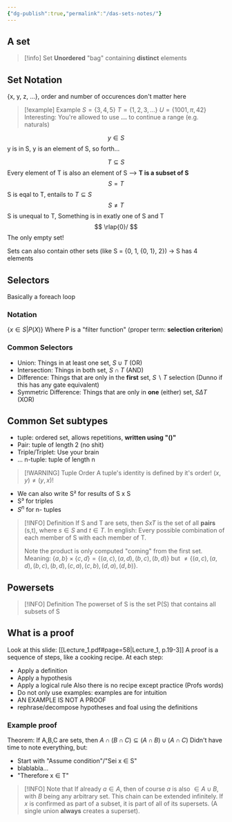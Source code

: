 ```yaml
---
{"dg-publish":true,"permalink":"/das-sets-notes/"}
---
```


## A set
> [!info] Set
> **Unordered** "bag" containing **distinct** elements

## Set Notation
{x, y, z, ...}, order and number of occurences don't matter here

> [!example] Example
> $S = \{3,4,5\}$
> $T = \{1,2,3,...\}$
> $U = \{1001, \pi, 42\}$
Interesting: You're allowed to use **...** to continue a range (e.g. naturals)

$$
y \in S
$$
y is in S, y is an element of S, so forth...

$$
T \subseteq S
$$
Every element of T is also an element of S
--> **T is a subset of S**
$$
S = T
$$
S is eqal to T, entails to $T \subseteq S$
$$
S \neq T
$$
S is unequal to T, Something is in exatly one of S and T
$$
\rlap{0}/
$$
The only empty set!

Sets can also contain other sets (like S = {0, 1, {0, 1}, 2}) -> S has 4 elements
## Selectors

Basically a foreach loop
### Notation
{${x \in S | P(X)}$}
Where P is a "filter function" (proper term: **selection criterion**)
### Common Selectors
- Union: Things in at least one set, $S \cup T$ (OR)
- Intersection: Things in both set, $S\cap T$ (AND)
- Difference: Things that are only in the **first** set, $S\backslash T$ selection (Dunno if this has any gate equivalent)
- Symmetric Difference: Things that are only in **one** (either) set, $S\Delta T$ (XOR)
## Common Set subtypes
- tuple: ordered set, allows repetitions, **written using "()"**
- Pair: tuple of length 2 (no shit)
- Triple/Triplet: Use your brain
- ... n-tuple: tuple of length n


> [!WARNING] Tuple Order
> A tuple's identity is defined by it's order! $(x,y) \neq (y,x)$!


- We can also write S² for results of S x S
- S³ for triples
- $S^n$ for n- tuples

> [!INFO] Definition
> If S and T are sets, then $SxT$ is the set of all **pairs** (s,t), where $s \in S$ and $t \in T$. In english: Every possible combination of each member of S with each member of T. 
> 
> Note the product is only computed "coming" from the first set. Meaning: $\{a,b\} \times \{c,d\} = \{(a,c),(a,d),(b,c),(b,d)\}$ but $\neq \{(a,c),(a,d),(b,c),(b,d), (c,a), (c,b), (d,a), (d,b)\}$.

## Powersets
> [!INFO] Definition
> The powerset of S is the set P(S) that contains all subsets of S

## What is a proof
Look at this slide: [[Lecture_1.pdf#page=58|Lecture_1, p.19-3]]
A proof is a sequence of steps, like a cooking recipe. At each step: 
- Apply a definition
- Apply a hypothesis
- Apply a logical rule
Also there is no recipe except practice (Profs words)
- Do not only use examples: examples are for intuition
- AN EXAMPLE IS NOT A PROOF
- rephrase/decompose hypotheses and foal using the definitions

### Example proof
Theorem: If A,B,C are sets, then $A\cap\left(B\cap C\right)\subseteq\left(A\cap B\right)\cup\left(A\cap C\right)$
Didn't have time to note everything, but:
- Start with "Assume condition"/"Sei x $\in$ S"
- blablabla...
- "Therefore x $\in$ T"

> [!INFO] Note that
> If already $a \in A$, then of course $a$ is also $\in A\cup B$, with $B$ being any arbitrary set. This chain can be extended infinitely. If $x$ is confirmed as part of a subset, it is part of all of its supersets. (A single union **always** creates a superset).
> 
> <style> .container {font-family: sans-serif; text-align: center;} .button-wrapper button {z-index: 1;height: 40px; width: 100px; margin: 10px;padding: 5px;} .excalidraw .App-menu_top .buttonList { display: flex;} .excalidraw-wrapper { height: 800px; margin: 50px; position: relative;} :root[dir="ltr"] .excalidraw .layer-ui__wrapper .zen-mode-transition.App-menu_bottom--transition-left {transform: none;} </style><script src="https://cdn.jsdelivr.net/npm/react@17/umd/react.production.min.js"></script><script src="https://cdn.jsdelivr.net/npm/react-dom@17/umd/react-dom.production.min.js"></script><script type="text/javascript" src="https://cdn.jsdelivr.net/npm/@excalidraw/excalidraw@0/dist/excalidraw.production.min.js"></script><div id="Drawing_2025-10-20_1804.00.excalidraw.md1"></div><script>(function(){const InitialData={"type":"excalidraw","version":2,"source":"https://github.com/zsviczian/obsidian-excalidraw-plugin/releases/tag/2.15.2","elements":[{"id":"ztVMqrArQ7K9BYEIEcGZg","type":"freedraw","x":-126.125,"y":-339.328125,"width":340,"height":393,"angle":0,"strokeColor":"#1e1e1e","backgroundColor":"transparent","fillStyle":"solid","strokeWidth":1,"strokeStyle":"solid","roughness":1,"opacity":100,"groupIds":[],"frameId":null,"index":"a3","roundness":null,"seed":646986650,"version":54,"versionNonce":1434713050,"isDeleted":false,"boundElements":null,"updated":1760976368335,"link":null,"locked":false,"points":[[0,0],[0,-2],[-2,-5],[-5,-7],[-7,-7],[-13,-8],[-21,-9],[-40,-8],[-54,-6],[-69,-2],[-94,8],[-111,19],[-127,32],[-144,50],[-159,71],[-179,109],[-189,134],[-197,160],[-201,188],[-200,233],[-195,262],[-186,289],[-175,313],[-162,335],[-147,354],[-122,375],[-103,383],[-79,384],[-39,380],[-13,373],[12,366],[35,357],[58,338],[87,306],[102,284],[114,261],[127,227],[134,201],[138,173],[139,146],[134,124],[125,105],[113,87],[79,53],[70,45],[40,22],[21,11],[3,6],[-25,4],[-36,5],[-56,10],[-76,19],[-76,19]],"pressures":[0,0.08494697511196136,0.17985808849334717,0.22537575662136078,0.24504463374614716,0.2712596356868744,0.28122377395629883,0.288029283285141,0.29199665784835815,0.29599452018737793,0.29694056510925293,0.29680323600769043,0.29640650749206543,0.29613184928894043,0.29599452018737793,0.29652857780456543,0.29761195182800293,0.3006942868232727,0.304890513420105,0.3144731819629669,0.3176470696926117,0.3191882073879242,0.32224002480506897,0.32278934121131897,0.32307925820350647,0.32813000679016113,0.3317921757698059,0.34207674860954285,0.3510490655899048,0.35498589277267456,0.35602349042892456,0.35983824729919434,0.3607385456562042,0.3647211492061615,0.3647211492061615,0.364583820104599,0.3681391477584839,0.3688868582248688,0.3699397146701813,0.37398335337638855,0.3785153031349182,0.3795834183692932,0.383367657661438,0.38902875781059265,0.38902875781059265,0.37428855895996094,0.37293049693107605,0.3691920340061188,0.3653315007686615,0.3635309338569641,0.32265201210975647,0.14746318757534027,0],"simulatePressure":false,"lastCommittedPoint":[-76,19]},{"id":"nJyrc7_AILfCf-jnVK6W7","type":"freedraw","x":175.875,"y":-272.328125,"width":349,"height":373,"angle":0,"strokeColor":"#1e1e1e","backgroundColor":"transparent","fillStyle":"solid","strokeWidth":1,"strokeStyle":"solid","roughness":1,"opacity":100,"groupIds":[],"frameId":null,"index":"a6","roundness":null,"seed":2095441862,"version":59,"versionNonce":1520791898,"isDeleted":false,"boundElements":null,"updated":1760976389167,"link":null,"locked":false,"points":[[0,0],[-2,-4],[-2,-5],[-4,-9],[-7,-13],[-11,-17],[-20,-23],[-30,-27],[-42,-32],[-53,-37],[-67,-40],[-81,-43],[-97,-44],[-125,-43],[-144,-41],[-160,-37],[-177,-32],[-201,-20],[-214,-8],[-228,7],[-240,22],[-251,36],[-264,59],[-270,78],[-278,101],[-285,140],[-288,162],[-289,183],[-287,203],[-283,223],[-249,277],[-232,289],[-211,302],[-187,312],[-150,323],[-113,329],[-69,325],[-51,318],[-36,307],[-28,300],[-5,279],[9,262],[19,246],[29,227],[39,206],[52,174],[58,154],[60,136],[57,109],[53,90],[48,70],[44,54],[41,47],[31,26],[-25,-39],[-70,-44],[-88,-42],[-88,-42]],"pressures":[0,0.05716029554605484,0.06886396557092667,0.09903105348348618,0.1425040066242218,0.17221331596374512,0.1927977353334427,0.19714656472206116,0.20329594612121582,0.2078736573457718,0.22864118218421936,0.23218128085136414,0.23277637362480164,0.23338674008846283,0.2369573563337326,0.2403143346309662,0.24480049312114716,0.24870680272579193,0.2670481503009796,0.2676890194416046,0.2683298885822296,0.2687113881111145,0.27627983689308167,0.27937743067741394,0.28003355860710144,0.28094911575317383,0.2851453423500061,0.3188982903957367,0.32700082659721375,0.32700082659721375,0.32657358050346375,0.32671090960502625,0.32686349749565125,0.32713815569877625,0.32841992378234863,0.32700082659721375,0.3197375535964966,0.3151750862598419,0.31049057841300964,0.31049057841300964,0.30952924489974976,0.29774928092956543,0.29761195182800293,0.2884260416030884,0.27991148829460144,0.27705806493759155,0.27991148829460144,0.2846112847328186,0.2978866398334503,0.3021896779537201,0.30897992849349976,0.31007859110832214,0.31103989481925964,0.3183489739894867,0.32785534858703613,0.3008316159248352,0.21033035218715668,0],"simulatePressure":false,"lastCommittedPoint":[-88,-42]},{"id":"4FD-Wdml0MdzfBrbZ9-Jk","type":"freedraw","x":83.875,"y":-60.328125,"width":381,"height":350,"angle":0,"strokeColor":"#1e1e1e","backgroundColor":"transparent","fillStyle":"solid","strokeWidth":1,"strokeStyle":"solid","roughness":1,"opacity":100,"groupIds":[],"frameId":null,"index":"a7","roundness":null,"seed":933782234,"version":66,"versionNonce":487853978,"isDeleted":false,"boundElements":null,"updated":1760976391835,"link":null,"locked":false,"points":[[0,0],[-10,-7],[-12,-10],[-14,-12],[-19,-19],[-26,-28],[-33,-37],[-42,-45],[-53,-54],[-72,-66],[-87,-75],[-111,-86],[-127,-90],[-144,-92],[-160,-93],[-178,-92],[-197,-89],[-214,-82],[-240,-67],[-257,-55],[-272,-41],[-291,-15],[-302,4],[-310,24],[-314,42],[-317,60],[-318,79],[-315,110],[-312,130],[-306,147],[-291,169],[-278,185],[-261,202],[-245,218],[-227,231],[-208,240],[-190,246],[-170,252],[-128,257],[-118,256],[-96,253],[-47,243],[-35,240],[-11,234],[7,225],[22,214],[34,200],[43,184],[51,167],[57,150],[61,131],[63,101],[61,81],[57,63],[48,38],[40,19],[29,2],[18,-13],[7,-25],[-14,-43],[-27,-51],[-40,-58],[-48,-61],[-69,-66],[-69,-66]],"pressures":[0,0.14775310456752777,0.15126268565654755,0.15657281875610352,0.17029067873954773,0.1893492043018341,0.20076295733451843,0.21487754583358765,0.24080263078212738,0.2843518853187561,0.3017929494380951,0.34019988775253296,0.35573357343673706,0.3648737370967865,0.3699397146701813,0.3699397146701813,0.37354084849357605,0.3789730668067932,0.382757306098938,0.382604718208313,0.383215069770813,0.38764017820358276,0.3845883905887604,0.3844358026981354,0.3842832148075104,0.3839780390262604,0.383367657661438,0.382909893989563,0.3839780390262604,0.3942626118659973,0.40341803431510925,0.40404364466667175,0.40747693181037903,0.40874341130256653,0.4120393693447113,0.40811780095100403,0.40700387954711914,0.40326541662216187,0.40231937170028687,0.40357062220573425,0.4136263132095337,0.43329519033432007,0.43767452239990234,0.43866637349128723,0.43443959951400757,0.43329519033432007,0.4287937879562378,0.4284580647945404,0.4294346570968628,0.4292668104171753,0.4274967610836029,0.42461279034614563,0.42461279034614563,0.42301061749458313,0.41902801394462585,0.4134737253189087,0.4133058786392212,0.4137941598892212,0.42446020245552063,0.43997862935066223,0.4428931176662445,0.43460747599601746,0.4134737253189087,0.13965056836605072,0],"simulatePressure":false,"lastCommittedPoint":[-69,-66]},{"id":"Am9YWf7e4VSQn-jJVPf3v","type":"freedraw","x":-275.125,"y":164.671875,"width":36,"height":51,"angle":0,"strokeColor":"#1e1e1e","backgroundColor":"transparent","fillStyle":"solid","strokeWidth":1,"strokeStyle":"solid","roughness":1,"opacity":100,"groupIds":[],"frameId":null,"index":"a8","roundness":null,"seed":1697935642,"version":17,"versionNonce":1714937734,"isDeleted":false,"boundElements":null,"updated":1760976394863,"link":null,"locked":false,"points":[[0,0],[-1,2],[0,2],[2,-1],[3,-7],[4,-22],[7,-34],[12,-45],[20,-49],[23,-47],[25,-42],[27,-33],[29,-22],[31,-11],[35,0],[35,0]],"pressures":[0,0.11879148334264755,0.1442740559577942,0.1904325932264328,0.2361181080341339,0.2647745609283447,0.2683298885822296,0.2678110897541046,0.26427099108695984,0.28068971633911133,0.29347676038742065,0.3008316159248352,0.30461585521698,0.3053025007247925,0.1112077534198761,0],"simulatePressure":false,"lastCommittedPoint":[35,0]},{"id":"JIGPsuuy-yUGJbDE0oy7L","type":"freedraw","x":-274.125,"y":142.671875,"width":37,"height":1,"angle":0,"strokeColor":"#1e1e1e","backgroundColor":"transparent","fillStyle":"solid","strokeWidth":1,"strokeStyle":"solid","roughness":1,"opacity":100,"groupIds":[],"frameId":null,"index":"a9","roundness":null,"seed":1325282822,"version":8,"versionNonce":262669062,"isDeleted":false,"boundElements":null,"updated":1760976395286,"link":null,"locked":false,"points":[[0,0],[-1,-1],[0,0],[4,0],[21,0],[36,-1],[36,-1]],"pressures":[0,0.15657281875610352,0.1898985207080841,0.24116884171962738,0.2680704891681671,0.15126268565654755,0],"simulatePressure":false,"lastCommittedPoint":[36,-1]},{"id":"WR-j_8BYGwy0R8fY3Ous3","type":"freedraw","x":246.875,"y":-229.328125,"width":52,"height":61,"angle":0,"strokeColor":"#1e1e1e","backgroundColor":"transparent","fillStyle":"solid","strokeWidth":1,"strokeStyle":"solid","roughness":1,"opacity":100,"groupIds":[],"frameId":null,"index":"aA","roundness":null,"seed":911964550,"version":28,"versionNonce":1220425478,"isDeleted":false,"boundElements":null,"updated":1760976397634,"link":null,"locked":false,"points":[[0,0],[-1,-9],[0,-17],[1,-26],[7,-44],[13,-53],[19,-57],[23,-58],[28,-54],[29,-49],[29,-43],[27,-37],[26,-32],[26,-30],[30,-28],[36,-26],[41,-24],[45,-22],[45,-19],[43,-14],[38,-9],[33,-3],[23,2],[13,3],[2,1],[-7,-7],[-7,-7]],"pressures":[0,0.17911039292812347,0.1891355812549591,0.19931334257125854,0.22911421954631805,0.23195239901542664,0.22948043048381805,0.22607767581939697,0.2361181080341339,0.24345768988132477,0.24821850657463074,0.2510261833667755,0.251529723405838,0.251895934343338,0.251773864030838,0.252018004655838,0.251895934343338,0.2511482536792755,0.2510261833667755,0.251285582780838,0.2669108211994171,0.29707789421081543,0.3359121084213257,0.3604333698749542,0.3775997459888458,0.32350653409957886,0],"simulatePressure":false,"lastCommittedPoint":[-7,-7]},{"id":"B6MTK8rrLeLfu3WAMUrFV","type":"freedraw","x":-188.125,"y":-403.328125,"width":28,"height":35,"angle":0,"strokeColor":"#1e1e1e","backgroundColor":"transparent","fillStyle":"solid","strokeWidth":1,"strokeStyle":"solid","roughness":1,"opacity":100,"groupIds":[],"frameId":null,"index":"aB","roundness":null,"seed":510963078,"version":11,"versionNonce":2110287258,"isDeleted":false,"boundElements":null,"updated":1760976398802,"link":null,"locked":false,"points":[[0,0],[-1,-4],[-10,5],[-14,14],[-15,22],[-10,31],[-4,31],[9,30],[13,30],[13,30]],"pressures":[0,0.16325627267360687,0.16365301609039307,0.16295109689235687,0.16285954415798187,0.16295109689235687,0.16069276630878448,0.15626764297485352,0.12135500460863113,0],"simulatePressure":false,"lastCommittedPoint":[13,30]},{"id":"7wymKUkVFbBUwuGx7kNfS","type":"freedraw","x":-107.125,"y":-127.328125,"width":245,"height":201,"angle":0,"strokeColor":"#f08c00","backgroundColor":"transparent","fillStyle":"solid","strokeWidth":1,"strokeStyle":"solid","roughness":1,"opacity":100,"groupIds":[],"frameId":null,"index":"aD","roundness":null,"seed":1717287258,"version":117,"versionNonce":480050630,"isDeleted":false,"boundElements":null,"updated":1760976425398,"link":null,"locked":false,"points":[[0,0],[14,-12],[17,-13],[25,-17],[26,-17],[28,-18],[29,-18],[30,-15],[29,-13],[24,-5],[19,5],[13,16],[5,26],[3,31],[2,32],[2,33],[6,29],[13,23],[27,13],[36,6],[45,-1],[54,-5],[58,-5],[59,-3],[59,1],[53,16],[49,22],[36,43],[29,54],[26,68],[26,72],[27,72],[32,67],[42,58],[53,48],[71,33],[82,23],[91,17],[99,13],[104,12],[104,15],[101,23],[89,39],[75,57],[61,76],[51,97],[48,105],[47,110],[50,112],[57,107],[64,103],[101,70],[120,52],[131,44],[144,35],[150,33],[154,34],[154,40],[150,49],[142,64],[132,80],[117,104],[112,116],[109,125],[109,130],[110,130],[114,128],[123,121],[133,109],[145,97],[160,80],[169,73],[176,69],[181,68],[182,70],[181,75],[175,84],[167,100],[159,117],[150,134],[142,151],[142,156],[143,159],[147,158],[157,153],[168,142],[182,132],[196,122],[204,118],[212,113],[217,110],[220,110],[223,120],[222,123],[219,126],[214,135],[207,145],[201,155],[198,162],[196,168],[196,169],[199,167],[205,162],[213,156],[219,150],[228,141],[234,137],[239,134],[244,132],[245,134],[243,143],[241,153],[240,161],[238,168],[237,183],[237,183]],"pressures":[0,0.014801251702010632,0.01492332387715578,0.018005646765232086,0.021133745089173317,0.02725261263549328,0.02856488898396492,0.03546196594834328,0.037430379539728165,0.04014648497104645,0.040543220937252045,0.04153505712747574,0.042038604617118835,0.04319829121232033,0.04469367489218712,0.046799421310424805,0.05581750348210335,0.060914017260074615,0.062745101749897,0.0628824308514595,0.0629434660077095,0.06894025951623917,0.06765850633382797,0.06733806431293488,0.06926070153713226,0.07325856387615204,0.07373159378767014,0.07580681890249252,0.07743953913450241,0.07792782783508301,0.0796520933508873,0.08187991380691528,0.08238346129655838,0.08245975524187088,0.08245975524187088,0.08252079039812088,0.08252079039812088,0.08703745901584625,0.0940566137433052,0.09398031234741211,0.09375143051147461,0.0959487333893776,0.09655909240245819,0.09810025244951248,0.09855802357196808,0.10081635415554047,0.10136568546295166,0.10339513421058655,0.10586709529161453,0.10675211995840073,0.10852216184139252,0.1112077534198761,0.11335927248001099,0.11964599043130875,0.1269855797290802,0.1269855797290802,0.12498664855957031,0.12489509582519531,0.1269855797290802,0.1279621571302414,0.13034255802631378,0.13255512714385986,0.13310444355010986,0.13363851606845856,0.13589684665203094,0.13662928342819214,0.13908597826957703,0.1413901001214981,0.1419546753168106,0.1421377956867218,0.1425040066242218,0.1425955593585968,0.1446402668952942,0.1445487141609192,0.1446402668952942,0.15049973130226135,0.15136949717998505,0.15336842834949493,0.15385672450065613,0.15626764297485352,0.1577477753162384,0.1599908471107483,0.1603875756263733,0.16334782540798187,0.16574349999427795,0.16685740649700165,0.16896314918994904,0.16926832497119904,0.17048905789852142,0.1902189701795578,0.20053406059741974,0.20306706428527832,0.2068513035774231,0.2077515870332718,0.21045243740081787,0.21135270595550537,0.21383993327617645,0.21396200358867645,0.21419088542461395,0.21785305440425873,0.22430762648582458,0.22829023003578186,0.22876325249671936,0.22888532280921936,0.22900740802288055,0.22935836017131805,0.22983138263225555,0.23575188219547272,0.2400701940059662,0.2399481236934662,0.2403143346309662,0.2405584752559662,0.24092470109462738,0.24104677140712738,0.12256046384572983,0],"simulatePressure":false,"lastCommittedPoint":[237,183]},{"id":"SlCA2eqm8OwV6_1RO_Geq","type":"freedraw","x":-216.125,"y":34.671875,"width":217,"height":174,"angle":0,"strokeColor":"#1971c2","backgroundColor":"transparent","fillStyle":"solid","strokeWidth":1,"strokeStyle":"solid","roughness":1,"opacity":100,"groupIds":[],"frameId":null,"index":"aE","roundness":null,"seed":162597658,"version":95,"versionNonce":697032774,"isDeleted":false,"boundElements":null,"updated":1760976453142,"link":null,"locked":false,"points":[[0,0],[-3,-12],[-4,-22],[-4,-33],[0,-68],[0,-70],[1,-71],[3,-70],[8,-63],[16,-49],[25,-30],[33,-13],[39,-5],[43,0],[46,2],[45,-3],[39,-21],[35,-39],[33,-57],[31,-82],[31,-96],[31,-108],[32,-116],[34,-122],[36,-123],[41,-119],[46,-109],[52,-94],[61,-69],[69,-54],[74,-44],[77,-38],[81,-36],[83,-35],[84,-38],[81,-47],[77,-62],[73,-85],[69,-119],[66,-136],[66,-148],[66,-157],[68,-163],[70,-164],[74,-153],[84,-122],[90,-110],[102,-86],[114,-59],[119,-50],[123,-43],[125,-41],[126,-43],[125,-52],[118,-76],[114,-97],[110,-126],[108,-144],[109,-156],[110,-165],[110,-170],[111,-172],[117,-158],[126,-133],[134,-106],[143,-83],[149,-77],[153,-74],[156,-74],[158,-77],[160,-85],[160,-96],[159,-119],[158,-136],[157,-156],[157,-165],[158,-169],[158,-170],[159,-169],[161,-162],[165,-150],[172,-126],[177,-115],[180,-111],[182,-113],[183,-121],[183,-132],[184,-144],[186,-153],[191,-163],[196,-162],[202,-153],[213,-133],[213,-133]],"pressures":[0,0.12213321030139923,0.12980850040912628,0.13292133808135986,0.18319982290267944,0.18690775334835052,0.1904325932264328,0.1895628273487091,0.1897764503955841,0.1902189701795578,0.1927977353334427,0.19636835157871246,0.19702449440956116,0.19943541288375854,0.20032043755054474,0.21795986592769623,0.2370794266462326,0.24710460007190704,0.26074618101119995,0.2719005048274994,0.2725414037704468,0.2729381322860718,0.2729381322860718,0.2721599042415619,0.2715190351009369,0.27951475977897644,0.28122377395629883,0.2848706841468811,0.2894941568374634,0.29280537366867065,0.29599452018737793,0.29652857780456543,0.29694056510925293,0.3009689450263977,0.30667582154273987,0.3144731819629669,0.3190356194972992,0.32208743691444397,0.32208743691444397,0.32420843839645386,0.32756543159484863,0.32713815569877625,0.32420843839645386,0.32224002480506897,0.3177843987941742,0.3176470696926117,0.3176470696926117,0.3191882073879242,0.32350653409957886,0.32700082659721375,0.32785534858703613,0.32799267768859863,0.3312276005744934,0.3363393545150757,0.35454338788986206,0.35864806175231934,0.35895323753356934,0.35587090253829956,0.35542839765548706,0.35498589277267456,0.3544060289859772,0.3455405533313751,0.3310902714729309,0.32799267768859863,0.3312276005744934,0.3359121084213257,0.33749905228614807,0.34091708064079285,0.34207674860954285,0.3539635241031647,0.3607385456562042,0.3682917654514313,0.37024492025375366,0.37308308482170105,0.37369343638420105,0.37384602427482605,0.3789730668067932,0.3791256546974182,0.3779049217700958,0.37505149841308594,0.37413597106933594,0.37505149841308594,0.3791256546974182,0.3794308304786682,0.382604718208313,0.3839780390262604,0.3847409784793854,0.38779279589653015,0.38764017820358276,0.3838254511356354,0.3798886239528656,0.3780575394630432,0.1269855797290802,0],"simulatePressure":false,"lastCommittedPoint":[213,-133]},{"id":"_mLx_UEX5Pfp56rcenjk_","type":"freedraw","x":-379.125,"y":264.671875,"width":26,"height":62,"angle":0,"strokeColor":"#2f9e44","backgroundColor":"transparent","fillStyle":"solid","strokeWidth":1,"strokeStyle":"solid","roughness":1,"opacity":100,"groupIds":[],"frameId":null,"index":"aG","roundness":null,"seed":2063974406,"version":19,"versionNonce":257619482,"isDeleted":false,"boundElements":null,"updated":1760976464848,"link":null,"locked":false,"points":[[0,0],[2,-6],[4,-11],[9,-24],[10,-30],[13,-39],[16,-50],[17,-55],[17,-56],[19,-47],[20,-43],[21,-39],[22,-25],[24,-10],[25,-4],[26,2],[26,6],[26,6]],"pressures":[0,0.02844281680881977,0.045166704803705215,0.07574578374624252,0.08393988013267517,0.08944838494062424,0.0943617895245552,0.10159456729888916,0.13356222212314606,0.16916151344776154,0.16977187991142273,0.17038223147392273,0.1732356697320938,0.1768368035554886,0.1597924828529358,0.10569924116134644,0.01045242976397276,0],"simulatePressure":false,"lastCommittedPoint":[26,6]},{"id":"CnCJYN7IjDvOz8QtnB8un","type":"freedraw","x":-375.125,"y":241.671875,"width":21,"height":4,"angle":0,"strokeColor":"#2f9e44","backgroundColor":"transparent","fillStyle":"solid","strokeWidth":1,"strokeStyle":"solid","roughness":1,"opacity":100,"groupIds":[],"frameId":null,"index":"aH","roundness":null,"seed":718518170,"version":8,"versionNonce":1266031258,"isDeleted":false,"boundElements":null,"updated":1760976465362,"link":null,"locked":false,"points":[[0,0],[1,0],[5,-1],[10,-2],[15,-2],[21,-4],[21,-4]],"pressures":[0,0.08458075672388077,0.10371556878089905,0.10811016708612442,0.1117875948548317,0.0471198596060276,0],"simulatePressure":false,"lastCommittedPoint":[21,-4]},{"id":"xWXy--RwAkfC_xAcn9vIl","type":"freedraw","x":-338.125,"y":263.671875,"width":19,"height":22,"angle":0,"strokeColor":"#2f9e44","backgroundColor":"transparent","fillStyle":"solid","strokeWidth":1,"strokeStyle":"solid","roughness":1,"opacity":100,"groupIds":[],"frameId":null,"index":"aI","roundness":null,"seed":617593882,"version":15,"versionNonce":753229126,"isDeleted":false,"boundElements":null,"updated":1760976466832,"link":null,"locked":false,"points":[[0,0],[-2,-8],[-1,-12],[3,-18],[4,-20],[10,-22],[14,-20],[15,-19],[17,-14],[17,-9],[17,-5],[17,-1],[16,0],[16,0]],"pressures":[0,0.12135500460863113,0.13105973601341248,0.13319599628448486,0.13264667987823486,0.1253376007080078,0.12454413622617722,0.12463568896055222,0.1282215565443039,0.13282978534698486,0.13598839938640594,0.12178225070238113,0.05374227464199066,0],"simulatePressure":false,"lastCommittedPoint":[16,0]},{"id":"-U3EO8A9pqIsAt8Iturgq","type":"freedraw","x":-305.125,"y":266.671875,"width":23,"height":43,"angle":0,"strokeColor":"#2f9e44","backgroundColor":"transparent","fillStyle":"solid","strokeWidth":1,"strokeStyle":"solid","roughness":1,"opacity":100,"groupIds":[],"frameId":null,"index":"aJ","roundness":null,"seed":792150982,"version":27,"versionNonce":1369983322,"isDeleted":false,"boundElements":null,"updated":1760976468537,"link":null,"locked":false,"points":[[0,0],[-2,-6],[-2,-8],[-2,-13],[-2,-21],[-3,-31],[-1,-39],[-1,-41],[0,-41],[1,-39],[2,-36],[3,-31],[4,-28],[8,-24],[11,-23],[16,-20],[19,-17],[20,-13],[19,-9],[16,-5],[12,-1],[8,2],[4,2],[1,0],[0,-1],[0,-1]],"pressures":[0,0.08479438722133636,0.09903105348348618,0.12498664855957031,0.14793621003627777,0.16614022850990295,0.17953765392303467,0.18298618495464325,0.1765316277742386,0.1725185066461563,0.173540860414505,0.1769436150789261,0.18016326427459717,0.1765316277742386,0.1762111783027649,0.17901884019374847,0.18005645275115967,0.18362706899642944,0.1888151317834854,0.19301137328147888,0.20076295733451843,0.20988784730434418,0.21373312175273895,0.18616007268428802,0.12135500460863113,0],"simulatePressure":false,"lastCommittedPoint":[0,-1]},{"id":"Gm0Chy-yPuOYdSP-_eaRG","type":"freedraw","x":-273.125,"y":246.671875,"width":16,"height":20,"angle":0,"strokeColor":"#2f9e44","backgroundColor":"transparent","fillStyle":"solid","strokeWidth":1,"strokeStyle":"solid","roughness":1,"opacity":100,"groupIds":[],"frameId":null,"index":"aK","roundness":null,"seed":1037384410,"version":15,"versionNonce":1534300806,"isDeleted":false,"boundElements":null,"updated":1760976473394,"link":null,"locked":false,"points":[[0,0],[-1,-1],[-1,2],[0,3],[1,8],[3,13],[7,19],[8,19],[11,15],[14,11],[14,8],[14,7],[15,6],[15,6]],"pressures":[0,0.08429083973169327,0.08856336027383804,0.08703745901584625,0.08680857717990875,0.08674754202365875,0.08856336027383804,0.09150835126638412,0.10136568546295166,0.1117113009095192,0.11635003983974457,0.1114671528339386,0.008316166698932648,0],"simulatePressure":false,"lastCommittedPoint":[15,6]},{"id":"DmMJuAv8x6C602-4ZbMUT","type":"freedraw","x":-287.125,"y":220.671875,"width":10,"height":57,"angle":0,"strokeColor":"#2f9e44","backgroundColor":"transparent","fillStyle":"solid","strokeWidth":1,"strokeStyle":"solid","roughness":1,"opacity":100,"groupIds":[],"frameId":null,"index":"aL","roundness":null,"seed":1495869702,"version":13,"versionNonce":865552090,"isDeleted":false,"boundElements":null,"updated":1760976475565,"link":null,"locked":false,"points":[[0,0],[-1,-1],[1,0],[3,3],[6,8],[9,15],[9,25],[9,35],[9,42],[6,51],[3,56],[3,56]],"pressures":[0,0.037048906087875366,0.045380331575870514,0.05204852297902107,0.05575646460056305,0.057755399495363235,0.061158161610364914,0.0633096843957901,0.06675822287797928,0.06886396557092667,0.026001373305916786,0],"simulatePressure":false,"lastCommittedPoint":[3,56]},{"id":"u-csoT_2dQ6UEP0MH9iPH","type":"freedraw","x":-374.125,"y":197.671875,"width":13,"height":90,"angle":0,"strokeColor":"#2f9e44","backgroundColor":"transparent","fillStyle":"solid","strokeWidth":1,"strokeStyle":"solid","roughness":1,"opacity":100,"groupIds":[],"frameId":null,"index":"aN","roundness":null,"seed":1479761158,"version":14,"versionNonce":1473601478,"isDeleted":false,"boundElements":null,"updated":1760976479147,"link":null,"locked":false,"points":[[0,0],[-3,1],[-4,3],[-5,4],[-7,9],[-9,15],[-12,28],[-13,46],[-11,73],[-9,83],[-4,88],[-1,90],[-1,90]],"pressures":[0,0.10356298089027405,0.11610589921474457,0.13034255802631378,0.16365301609039307,0.1923552304506302,0.19343861937522888,0.19998474419116974,0.20396734774112701,0.2073090672492981,0.13945220410823822,0.061219196766614914,0],"simulatePressure":false,"lastCommittedPoint":[-1,90]},{"id":"X7bqSvBZfAru1l01vlU2t","type":"freedraw","x":-220.125,"y":223.671875,"width":19,"height":69,"angle":0,"strokeColor":"#2f9e44","backgroundColor":"transparent","fillStyle":"solid","strokeWidth":1,"strokeStyle":"solid","roughness":1,"opacity":100,"groupIds":[],"frameId":null,"index":"aO","roundness":null,"seed":1927849542,"version":10,"versionNonce":488241798,"isDeleted":false,"boundElements":null,"updated":1760976480416,"link":null,"locked":false,"points":[[0,0],[-5,1],[-9,7],[-15,19],[-19,43],[-19,62],[-16,68],[-12,69],[-12,69]],"pressures":[0,0.15088121592998505,0.15666437149047852,0.15405508875846863,0.15107958018779755,0.14850080013275146,0.15414664149284363,0.05893034115433693,0],"simulatePressure":false,"lastCommittedPoint":[-12,69]},{"id":"6Apl2mfxnzhRg4rEaX8U-","type":"freedraw","x":-221.125,"y":285.671875,"width":32,"height":59,"angle":0,"strokeColor":"#2f9e44","backgroundColor":"transparent","fillStyle":"solid","strokeWidth":1,"strokeStyle":"solid","roughness":1,"opacity":100,"groupIds":[],"frameId":null,"index":"aP","roundness":null,"seed":1649774854,"version":19,"versionNonce":1087231258,"isDeleted":false,"boundElements":null,"updated":1760976481059,"link":null,"locked":false,"points":[[0,0],[1,-4],[2,-6],[5,-15],[9,-26],[15,-35],[22,-50],[25,-54],[25,-55],[26,-54],[26,-50],[26,-39],[26,-31],[27,-21],[29,-4],[30,1],[32,4],[32,4]],"pressures":[0,0.10119783133268356,0.11610589921474457,0.13363851606845856,0.13653773069381714,0.13662928342819214,0.13617150485515594,0.16694895923137665,0.1892423927783966,0.20042724907398224,0.20976577699184418,0.21738003194332123,0.21760891377925873,0.21738003194332123,0.21441978216171265,0.13644617795944214,0.010650797747075558,0],"simulatePressure":false,"lastCommittedPoint":[32,4]},{"id":"GHUliMcD6tjfKdkSQh2wR","type":"freedraw","x":-216.125,"y":260.671875,"width":25,"height":4,"angle":0,"strokeColor":"#2f9e44","backgroundColor":"transparent","fillStyle":"solid","strokeWidth":1,"strokeStyle":"solid","roughness":1,"opacity":100,"groupIds":[],"frameId":null,"index":"aQ","roundness":null,"seed":375051930,"version":7,"versionNonce":1001745862,"isDeleted":false,"boundElements":null,"updated":1760976481434,"link":null,"locked":false,"points":[[0,0],[9,4],[13,4],[17,4],[25,2],[25,2]],"pressures":[0,0.1898985207080841,0.1923552304506302,0.19333180785179138,0.13543908298015594,0],"simulatePressure":false,"lastCommittedPoint":[25,2]},{"id":"CPrq3PGtyTKhx54YkF9Pb","type":"freedraw","x":-172.125,"y":287.671875,"width":16,"height":22,"angle":0,"strokeColor":"#2f9e44","backgroundColor":"transparent","fillStyle":"solid","strokeWidth":1,"strokeStyle":"solid","roughness":1,"opacity":100,"groupIds":[],"frameId":null,"index":"aR","roundness":null,"seed":1822241862,"version":16,"versionNonce":1989152326,"isDeleted":false,"boundElements":null,"updated":1760976482290,"link":null,"locked":false,"points":[[0,0],[-1,-3],[-1,-5],[-1,-9],[2,-16],[4,-19],[6,-21],[10,-20],[14,-16],[15,-14],[15,-10],[15,-6],[14,-2],[14,1],[14,1]],"pressures":[0,0.10057221353054047,0.12178225070238113,0.15069809556007385,0.1731441169977188,0.1764248162508011,0.17038223147392273,0.16998550295829773,0.1760128140449524,0.18016326427459717,0.1893492043018341,0.19581903517246246,0.17901884019374847,0.0237582977861166,0],"simulatePressure":false,"lastCommittedPoint":[14,1]},{"id":"9buuRvaeZs1NMjox1IMp9","type":"freedraw","x":-119.125,"y":248.671875,"width":27,"height":42,"angle":0,"strokeColor":"#2f9e44","backgroundColor":"transparent","fillStyle":"solid","strokeWidth":1,"strokeStyle":"solid","roughness":1,"opacity":100,"groupIds":[],"frameId":null,"index":"aS","roundness":null,"seed":547992774,"version":15,"versionNonce":667759578,"isDeleted":false,"boundElements":null,"updated":1760976483174,"link":null,"locked":false,"points":[[0,0],[-1,-3],[-3,-2],[-4,-1],[-7,2],[-12,8],[-18,20],[-16,37],[-14,38],[-10,39],[-4,37],[3,33],[9,29],[9,29]],"pressures":[0,0.13653773069381714,0.16375982761383057,0.1754940152168274,0.18277256190776825,0.18330663442611694,0.18287937343120575,0.1730373054742813,0.17048905789852142,0.16664378345012665,0.16365301609039307,0.16716258227825165,0.09158465266227722,0],"simulatePressure":false,"lastCommittedPoint":[9,29]},{"id":"d0RAEbHHQpxOir5K0bcvg","type":"freedraw","x":-106.125,"y":227.671875,"width":17,"height":70,"angle":0,"strokeColor":"#2f9e44","backgroundColor":"transparent","fillStyle":"solid","strokeWidth":1,"strokeStyle":"solid","roughness":1,"opacity":100,"groupIds":[],"frameId":null,"index":"aT","roundness":null,"seed":1117881690,"version":13,"versionNonce":658794694,"isDeleted":false,"boundElements":null,"updated":1760976483837,"link":null,"locked":false,"points":[[0,0],[1,1],[4,3],[7,6],[12,12],[15,21],[17,32],[17,43],[15,54],[10,66],[8,70],[8,70]],"pressures":[0,0.04501411318778992,0.0481879897415638,0.05374227464199066,0.0632486492395401,0.06707865744829178,0.06977950781583786,0.07180895656347275,0.07533378899097443,0.07730220258235931,0.049820706248283386,0],"simulatePressure":false,"lastCommittedPoint":[8,70]},{"id":"rPhMrJakdfl3G9pdvpxmp","type":"freedraw","x":-395.125,"y":378.671875,"width":37,"height":64,"angle":0,"strokeColor":"#f08c00","backgroundColor":"transparent","fillStyle":"solid","strokeWidth":1,"strokeStyle":"solid","roughness":1,"opacity":100,"groupIds":[],"frameId":null,"index":"aU","roundness":null,"seed":2048692250,"version":20,"versionNonce":1354241946,"isDeleted":false,"boundElements":null,"updated":1760976490606,"link":null,"locked":false,"points":[[0,0],[3,-5],[5,-7],[9,-15],[13,-25],[17,-41],[22,-56],[24,-63],[25,-64],[25,-63],[25,-62],[26,-55],[27,-45],[29,-33],[31,-20],[32,-13],[34,-9],[37,-7],[37,-7]],"pressures":[0,0.1276874989271164,0.13553063571453094,0.15097276866436005,0.15394827723503113,0.15463492274284363,0.17038223147392273,0.18637369573116302,0.18701457977294922,0.1923552304506302,0.2072022557258606,0.22888532280921936,0.22983138263225555,0.23183031380176544,0.23254749178886414,0.23575188219547272,0.2372014969587326,0.05413901060819626,0],"simulatePressure":false,"lastCommittedPoint":[37,-7]},{"id":"w66svkezqz-Gl5Liuy85_","type":"freedraw","x":-385.125,"y":348.671875,"width":27,"height":2,"angle":0,"strokeColor":"#f08c00","backgroundColor":"transparent","fillStyle":"solid","strokeWidth":1,"strokeStyle":"solid","roughness":1,"opacity":100,"groupIds":[],"frameId":null,"index":"aV","roundness":null,"seed":1970698522,"version":8,"versionNonce":1810635802,"isDeleted":false,"boundElements":null,"updated":1760976491056,"link":null,"locked":false,"points":[[0,0],[3,0],[6,1],[11,2],[16,2],[27,0],[27,0]],"pressures":[0,0.1271534264087677,0.13835355639457703,0.1418478637933731,0.14822614192962646,0.037186235189437866,0],"simulatePressure":false,"lastCommittedPoint":[27,0]},{"id":"BSUmCSjvvFC50dy_fji1M","type":"freedraw","x":-343.125,"y":372.671875,"width":28,"height":27,"angle":0,"strokeColor":"#f08c00","backgroundColor":"transparent","fillStyle":"solid","strokeWidth":1,"strokeStyle":"solid","roughness":1,"opacity":100,"groupIds":[],"frameId":null,"index":"aW","roundness":null,"seed":1171479962,"version":17,"versionNonce":305691398,"isDeleted":false,"boundElements":null,"updated":1760976494050,"link":null,"locked":false,"points":[[0,0],[0,-5],[0,-9],[2,-13],[4,-17],[8,-21],[12,-25],[20,-27],[22,-26],[23,-25],[26,-22],[27,-16],[28,-11],[28,-3],[27,-1],[27,-1]],"pressures":[0,0.14540322124958038,0.16395819187164307,0.1764248162508011,0.17994964122772217,0.17985808849334717,0.17943084239959717,0.1767299920320511,0.1764248162508011,0.1761196255683899,0.1767299920320511,0.17964446544647217,0.18268100917339325,0.16916151344776154,0.1278706043958664,0],"simulatePressure":false,"lastCommittedPoint":[27,-1]},{"id":"SJ0wK752rYbsymcjc9Kpf","type":"freedraw","x":-300.125,"y":367.671875,"width":25,"height":55,"angle":0,"strokeColor":"#f08c00","backgroundColor":"transparent","fillStyle":"solid","strokeWidth":1,"strokeStyle":"solid","roughness":1,"opacity":100,"groupIds":[],"frameId":null,"index":"aX","roundness":null,"seed":959312262,"version":28,"versionNonce":1600040710,"isDeleted":false,"boundElements":null,"updated":1760976496511,"link":null,"locked":false,"points":[[0,0],[-2,-5],[-3,-10],[-3,-15],[-3,-24],[-3,-33],[-2,-40],[0,-47],[2,-48],[5,-46],[6,-40],[6,-32],[6,-25],[6,-19],[6,-17],[10,-14],[14,-13],[19,-12],[22,-10],[22,-6],[21,-2],[19,3],[15,6],[10,7],[6,7],[2,5],[2,5]],"pressures":[0,0.10167086124420166,0.14840924739837646,0.16675059497356415,0.18637369573116302,0.1925688534975052,0.19714656472206116,0.20042724907398224,0.19725337624549866,0.19366750121116638,0.19659723341464996,0.19998474419116974,0.20076295733451843,0.20373846590518951,0.20329594612121582,0.20042724907398224,0.20064087212085724,0.20273137092590332,0.20318913459777832,0.20430304110050201,0.2066376805305481,0.2073090672492981,0.21055924892425537,0.21853971481323242,0.22455176711082458,0.14726482331752777,0],"simulatePressure":false,"lastCommittedPoint":[2,5]},{"id":"3scM4mpg694glQzh4n0xn","type":"freedraw","x":-395.125,"y":450.671875,"width":29,"height":65,"angle":0,"strokeColor":"#1971c2","backgroundColor":"transparent","fillStyle":"solid","strokeWidth":1,"strokeStyle":"solid","roughness":1,"opacity":100,"groupIds":[],"frameId":null,"index":"aY","roundness":null,"seed":1329356250,"version":19,"versionNonce":140711430,"isDeleted":false,"boundElements":null,"updated":1760976499408,"link":null,"locked":false,"points":[[0,0],[5,-11],[7,-15],[12,-34],[15,-43],[16,-47],[19,-59],[19,-60],[19,-61],[20,-61],[21,-58],[23,-49],[24,-40],[25,-26],[25,-7],[27,-1],[29,4],[29,4]],"pressures":[0,0.16574349999427795,0.16957351565361023,0.1730373054742813,0.1731441169977188,0.1732356697320938,0.1925688534975052,0.2077515870332718,0.21373312175273895,0.21033035218715668,0.2063019722700119,0.2078736573457718,0.21419088542461395,0.21785305440425873,0.22502478957176208,0.19356068968772888,0.032516974955797195,0],"simulatePressure":false,"lastCommittedPoint":[29,4]},{"id":"Orvxzgx3UVKR03mgkR-AJ","type":"freedraw","x":-384.125,"y":437.671875,"width":22,"height":5,"angle":0,"strokeColor":"#1971c2","backgroundColor":"transparent","fillStyle":"solid","strokeWidth":1,"strokeStyle":"solid","roughness":1,"opacity":100,"groupIds":[],"frameId":null,"index":"aZ","roundness":null,"seed":867028102,"version":10,"versionNonce":1721710790,"isDeleted":false,"boundElements":null,"updated":1760976499770,"link":null,"locked":false,"points":[[0,0],[-3,-4],[-3,-5],[1,-4],[4,-3],[7,-2],[12,-2],[19,-3],[19,-3]],"pressures":[0,0.08680857717990875,0.10308995097875595,0.12152285128831863,0.12213321030139923,0.12445258349180222,0.13025100529193878,0.08216983079910278,0],"simulatePressure":false,"lastCommittedPoint":[19,-3]},{"id":"3-NTKwIQIrvqYXsrQMH3B","type":"freedraw","x":-346.125,"y":457.671875,"width":23,"height":20,"angle":0,"strokeColor":"#1971c2","backgroundColor":"transparent","fillStyle":"solid","strokeWidth":1,"strokeStyle":"solid","roughness":1,"opacity":100,"groupIds":[],"frameId":null,"index":"aa","roundness":null,"seed":2043690822,"version":14,"versionNonce":1601391110,"isDeleted":false,"boundElements":null,"updated":1760976500340,"link":null,"locked":false,"points":[[0,0],[-1,-7],[0,-11],[1,-15],[7,-20],[10,-20],[17,-20],[21,-16],[22,-13],[22,-9],[20,-4],[19,-2],[19,-2]],"pressures":[0,0.1254138946533203,0.1425955593585968,0.15049973130226135,0.15069809556007385,0.15040817856788635,0.14860761165618896,0.15146104991436005,0.1568627506494522,0.16266117990016937,0.14549477398395538,0.09359884262084961,0],"simulatePressure":false,"lastCommittedPoint":[19,-2]},{"id":"mVUpdWhgtYpV0ei4LEiGR","type":"freedraw","x":-279.125,"y":408.671875,"width":29,"height":51,"angle":0,"strokeColor":"#1971c2","backgroundColor":"transparent","fillStyle":"solid","strokeWidth":1,"strokeStyle":"solid","roughness":1,"opacity":100,"groupIds":[],"frameId":null,"index":"ab","roundness":null,"seed":54591622,"version":15,"versionNonce":825904154,"isDeleted":false,"boundElements":null,"updated":1760976500970,"link":null,"locked":false,"points":[[0,0],[-1,-6],[-3,-6],[-5,-3],[-8,1],[-17,21],[-18,25],[-17,38],[-14,43],[-10,45],[-3,45],[4,42],[11,41],[11,41]],"pressures":[0,0.15626764297485352,0.2078736573457718,0.21715113520622253,0.21841764450073242,0.2209506332874298,0.21866178512573242,0.21464866399765015,0.21135270595550537,0.20976577699184418,0.2077515870332718,0.21350423991680145,0.035782407969236374,0],"simulatePressure":false,"lastCommittedPoint":[11,41]},{"id":"pkHhsnp3tZYuH3IOoXkLR","type":"freedraw","x":-213.125,"y":45.671875,"width":350,"height":177,"angle":0,"strokeColor":"#2f9e44","backgroundColor":"transparent","fillStyle":"solid","strokeWidth":1,"strokeStyle":"solid","roughness":1,"opacity":100,"groupIds":[],"frameId":null,"index":"ae","roundness":null,"seed":1866196742,"version":105,"versionNonce":1841273690,"isDeleted":false,"boundElements":null,"updated":1760976796869,"link":null,"locked":false,"points":[[0,0],[-1,-4],[-3,-15],[-4,-23],[-7,-53],[-7,-75],[-5,-93],[-2,-104],[7,-106],[17,-98],[35,-75],[40,-67],[48,-53],[55,-53],[57,-63],[57,-74],[58,-96],[59,-105],[62,-130],[67,-137],[71,-130],[75,-115],[81,-98],[88,-78],[93,-62],[97,-53],[98,-56],[98,-69],[98,-102],[100,-127],[104,-149],[108,-162],[111,-169],[115,-166],[117,-163],[128,-129],[133,-108],[138,-88],[139,-89],[139,-97],[140,-109],[140,-128],[143,-148],[152,-170],[159,-177],[165,-175],[169,-165],[173,-150],[177,-132],[180,-114],[182,-100],[184,-89],[185,-89],[185,-96],[187,-119],[190,-137],[195,-153],[199,-161],[203,-165],[206,-163],[208,-155],[212,-137],[215,-105],[217,-82],[219,-56],[220,-49],[220,-50],[220,-57],[221,-70],[222,-87],[224,-116],[227,-135],[232,-148],[241,-154],[245,-147],[248,-131],[251,-110],[254,-86],[257,-62],[260,-35],[261,-26],[262,-25],[260,-37],[261,-50],[265,-66],[269,-80],[274,-91],[279,-97],[287,-92],[298,-72],[304,-54],[311,-38],[314,-26],[317,-23],[317,-25],[317,-34],[316,-53],[318,-69],[322,-80],[330,-86],[336,-78],[339,-65],[343,-47],[343,-47]],"pressures":[0,0.07319752871990204,0.09166094660758972,0.10119783133268356,0.1275196522474289,0.1449301838874817,0.1576409488916397,0.16604867577552795,0.17038223147392273,0.1754940152168274,0.1764248162508011,0.17869840562343597,0.17994964122772217,0.17975127696990967,0.17932403087615967,0.17891202867031097,0.1902189701795578,0.19931334257125854,0.2077515870332718,0.21760891377925873,0.22560463845729828,0.22853437066078186,0.22841230034828186,0.22841230034828186,0.22948043048381805,0.22948043048381805,0.22442969679832458,0.2214236706495285,0.22607767581939697,0.22888532280921936,0.22960250079631805,0.23218128085136414,0.239581897854805,0.251529723405838,0.2557412087917328,0.26036468148231506,0.26324865221977234,0.26401159167289734,0.2561226785182953,0.2525215446949005,0.2511482536792755,0.251285582780838,0.251285582780838,0.2527656853199005,0.2558632791042328,0.26375219225883484,0.2685893177986145,0.2721599042415619,0.27550163865089417,0.27653926610946655,0.27705806493759155,0.27641719579696655,0.27524223923683167,0.26413366198539734,0.2687113881111145,0.2716411054134369,0.2721599042415619,0.2728008031845093,0.27693599462509155,0.2886854410171509,0.2980239689350128,0.3015182614326477,0.3047531843185425,0.3023270070552826,0.3021896779537201,0.3016555905342102,0.29333943128585815,0.29185929894447327,0.2892194986343384,0.2892194986343384,0.2892194986343384,0.29185929894447327,0.29213398694992065,0.29320210218429565,0.29761195182800293,0.3006942868232727,0.3012436032295227,0.3013809323310852,0.3016555905342102,0.30461585521698,0.3047531843185425,0.3002975583076477,0.29733729362487793,0.29733729362487793,0.29733729362487793,0.29774928092956543,0.3004196286201477,0.3006942868232727,0.30598917603492737,0.30911725759506226,0.30897992849349976,0.30911725759506226,0.30966660380363464,0.30667582154273987,0.29747462272644043,0.29694056510925293,0.29626917839050293,0.29613184928894043,0.29227131605148315,0.2721599042415619,0.22853437066078186,0.22960250079631805,0.16694895923137665,0],"simulatePressure":false,"lastCommittedPoint":[343,-47]},{"id":"7Mp_Yj4nYyyQen_mqXyhc","type":"freedraw","x":-183.125,"y":-290.328125,"width":259,"height":243,"angle":0,"strokeColor":"#1e1e1e","backgroundColor":"transparent","fillStyle":"solid","strokeWidth":2,"strokeStyle":"solid","roughness":1,"opacity":100,"groupIds":[],"frameId":null,"index":"a0","roundness":null,"seed":809042522,"version":62,"versionNonce":2142359622,"isDeleted":true,"boundElements":null,"updated":1760976261393,"link":null,"locked":false,"points":[[0,0],[2,-3],[2,-5],[3,-7],[2,-9],[1,-9],[-2,-10],[-7,-10],[-17,-10],[-25,-8],[-34,-5],[-44,-1],[-54,4],[-71,16],[-83,27],[-101,46],[-107,53],[-122,74],[-128,91],[-132,109],[-134,125],[-133,137],[-128,146],[-122,155],[-113,165],[-94,185],[-73,201],[-66,205],[-46,215],[-34,217],[-15,217],[-9,216],[19,210],[53,195],[66,187],[72,182],[84,172],[95,163],[102,153],[109,140],[116,124],[122,110],[125,86],[123,63],[119,47],[112,33],[104,19],[96,7],[88,-4],[75,-17],[56,-25],[41,-26],[25,-25],[7,-23],[-4,-21],[-17,-16],[-32,-7],[-44,2],[-54,8],[-54,8]],"pressures":[0,0.035873960703611374,0.05745021626353264,0.09648279845714569,0.13571374118328094,0.14746318757534027,0.17038223147392273,0.19636835157871246,0.23218128085136414,0.2369573563337326,0.2403143346309662,0.24492256343364716,0.24747081100940704,0.24722667038440704,0.24504463374614716,0.24431219696998596,0.24382391571998596,0.24443426728248596,0.24443426728248596,0.24431219696998596,0.24467842280864716,0.24443426728248596,0.24321354925632477,0.24345768988132477,0.24821850657463074,0.2558632791042328,0.25986114144325256,0.26036468148231506,0.26388952136039734,0.2670481503009796,0.2846112847328186,0.29359883069992065,0.32321658730506897,0.3360646963119507,0.34091708064079285,0.34465551376342773,0.34683758020401,0.3507591485977173,0.3544060289859772,0.35864806175231934,0.35954833030700684,0.35970091819763184,0.3635309338569641,0.3700923025608063,0.37398335337638855,0.3775997459888458,0.3777523338794708,0.37459373474121094,0.37505149841308594,0.3635309338569641,0.35983824729919434,0.35542839765548706,0.3512016534805298,0.3497367799282074,0.3455405533313751,0.34077972173690796,0.33720913529396057,0.2681925594806671,0.12480354309082031,0],"simulatePressure":false,"lastCommittedPoint":[-54,8]},{"id":"7oeS5Aybeg985UmBIHn7w","type":"freedraw","x":220.875,"y":-284.328125,"width":8,"height":3,"angle":0,"strokeColor":"#1e1e1e","backgroundColor":"transparent","fillStyle":"solid","strokeWidth":1,"strokeStyle":"solid","roughness":1,"opacity":100,"groupIds":[],"frameId":null,"index":"a1","roundness":null,"seed":2042820294,"version":5,"versionNonce":1621517254,"isDeleted":true,"boundElements":null,"updated":1760976362746,"link":null,"locked":false,"points":[[0,0],[8,-3],[8,-3]],"pressures":[0,0.011322194710373878,0],"simulatePressure":false,"lastCommittedPoint":[8,-3]},{"id":"464b4lhApye_tyQqwKUV2","type":"freedraw","x":-148.125,"y":-351.328125,"width":304,"height":389,"angle":0,"strokeColor":"#1e1e1e","backgroundColor":"transparent","fillStyle":"solid","strokeWidth":1,"strokeStyle":"solid","roughness":1,"opacity":100,"groupIds":[],"frameId":null,"index":"a2","roundness":null,"seed":1300471898,"version":56,"versionNonce":46615686,"isDeleted":true,"boundElements":null,"updated":1760976366583,"link":null,"locked":false,"points":[[0,0],[4,-7],[4,-9],[2,-9],[-2,-10],[-8,-10],[-17,-10],[-37,-4],[-67,12],[-74,19],[-98,45],[-113,67],[-126,92],[-136,118],[-146,143],[-153,167],[-158,194],[-160,225],[-160,261],[-153,291],[-144,311],[-131,329],[-120,344],[-106,355],[-91,363],[-62,372],[-42,377],[-23,379],[7,376],[25,368],[43,353],[60,339],[75,321],[90,305],[103,284],[116,263],[128,228],[135,202],[140,175],[144,138],[141,102],[122,59],[115,49],[87,21],[66,6],[30,-4],[6,-3],[-18,1],[-40,7],[-60,14],[-78,29],[-98,74],[-102,93],[-102,93]],"pressures":[0,0.1107194647192955,0.1757991909980774,0.22513161599636078,0.2715190351009369,0.3139238655567169,0.34149691462516785,0.36029601097106934,0.35880064964294434,0.35573357343673706,0.3544060289859772,0.3512016534805298,0.3510490655899048,0.3514915704727173,0.3544060289859772,0.3544060289859772,0.3539635241031647,0.35454338788986206,0.35513848066329956,0.35454338788986206,0.3541008532047272,0.3510490655899048,0.3507591485977173,0.3467002511024475,0.3452353775501251,0.3453879654407501,0.34222933650016785,0.34222933650016785,0.34120699763298035,0.34064239263534546,0.34135958552360535,0.34207674860954285,0.3455405533313751,0.3456778824329376,0.3494468629360199,0.3512016534805298,0.35895323753356934,0.36014342308044434,0.3639734387397766,0.3682917654514313,0.37384602427482605,0.38764017820358276,0.38857099413871765,0.3841306269168854,0.3785153031349182,0.37308308482170105,0.3691920340061188,0.3681391477584839,0.3653315007686615,0.3653315007686615,0.3315175175666809,0.1114671528339386,0.020187685266137123,0],"simulatePressure":false,"lastCommittedPoint":[-102,93]},{"id":"u_o6ZqJyNd-FS-duxWC-A","type":"freedraw","x":-142.125,"y":165.671875,"width":1.0001,"height":0.0001,"angle":0,"strokeColor":"#1e1e1e","backgroundColor":"transparent","fillStyle":"solid","strokeWidth":1,"strokeStyle":"solid","roughness":1,"opacity":100,"groupIds":[],"frameId":null,"index":"a4","roundness":null,"seed":2001096026,"version":6,"versionNonce":1091771930,"isDeleted":true,"boundElements":null,"updated":1760976379599,"link":null,"locked":false,"points":[[0,0],[-1,0],[0,0],[0.0001,0.0001]],"pressures":[0,0.22525368630886078,0.11410696804523468,0],"simulatePressure":false,"lastCommittedPoint":[0.0001,0.0001]},{"id":"B75ytbMd2Az701O-n4JKG","type":"freedraw","x":-107.125,"y":223.671875,"width":199,"height":84,"angle":0,"strokeColor":"#1e1e1e","backgroundColor":"transparent","fillStyle":"solid","strokeWidth":1,"strokeStyle":"solid","roughness":1,"opacity":100,"groupIds":[],"frameId":null,"index":"a5","roundness":null,"seed":332888646,"version":19,"versionNonce":827666950,"isDeleted":true,"boundElements":null,"updated":1760976379165,"link":null,"locked":false,"points":[[0,0],[6,-37],[8,-42],[11,-47],[17,-57],[26,-66],[32,-68],[52,-47],[56,-41],[65,-34],[70,-32],[81,-33],[94,-39],[162,-84],[177,-75],[199,-73],[199,-73]],"pressures":[0,0.287632554769516,0.288029283285141,0.29239338636398315,0.30516517162323,0.31049057841300964,0.3144731819629669,0.32208743691444397,0.32278934121131897,0.32350653409957886,0.32420843839645386,0.32869458198547363,0.32869458198547363,0.33749905228614807,0.34035247564315796,0.2567482888698578,0],"simulatePressure":false,"lastCommittedPoint":[199,-73]},{"id":"nin4lw-50OdMul_eSSBSw","type":"freedraw","x":-78.125,"y":-127.328125,"width":49,"height":98,"angle":0,"strokeColor":"#f08c00","backgroundColor":"transparent","fillStyle":"solid","strokeWidth":1,"strokeStyle":"solid","roughness":1,"opacity":100,"groupIds":[],"frameId":null,"index":"aC","roundness":null,"seed":1785350022,"version":31,"versionNonce":1241127622,"isDeleted":true,"boundElements":null,"updated":1760976407445,"link":null,"locked":false,"points":[[0,0],[-4,3],[-5,7],[-7,12],[-13,23],[-13,27],[-9,25],[-2,20],[11,6],[20,-3],[26,-7],[29,-7],[29,0],[25,13],[17,26],[15,30],[16,31],[22,27],[28,23],[32,19],[35,17],[36,17],[35,20],[30,38],[25,55],[20,71],[19,82],[24,91],[24,91]],"pressures":[0,0.01771572418510914,0.016937514767050743,0.016876477748155594,0.0236057061702013,0.026321813464164734,0.031067369505763054,0.03300526365637779,0.03680476173758507,0.05345235392451286,0.06720073521137238,0.06498817354440689,0.062745101749897,0.0631265714764595,0.06518654525279999,0.06713970005512238,0.06971847265958786,0.07737849652767181,0.0797894224524498,0.0800030529499054,0.0796520933508873,0.07574578374624252,0.07765316218137741,0.0797131285071373,0.0802777111530304,0.08393988013267517,0.08944838494062424,0.04319829121232033,0],"simulatePressure":false,"lastCommittedPoint":[24,91]},{"id":"5CorqfIGDq2Oc8yLOP-QI","type":"freedraw","x":-98.125,"y":-129.328125,"width":82,"height":135,"angle":0,"strokeColor":"#2f9e44","backgroundColor":"transparent","fillStyle":"solid","strokeWidth":1,"strokeStyle":"solid","roughness":1,"opacity":100,"groupIds":[],"frameId":null,"index":"aF","roundness":null,"seed":850669722,"version":78,"versionNonce":1589497798,"isDeleted":true,"boundElements":null,"updated":1760976792580,"link":null,"locked":false,"points":[[0,0],[6,-6],[7,-7],[11,-11],[15,-14],[18,-16],[21,-16],[22,-14],[20,-10],[16,-6],[11,-1],[7,7],[3,13],[1,19],[3,18],[8,14],[10,12],[16,5],[21,1],[23,-1],[25,-1],[26,-2],[26,0],[23,8],[19,17],[14,26],[7,39],[3,43],[3,45],[4,43],[10,38],[17,27],[28,19],[38,10],[50,0],[58,-2],[59,-2],[59,3],[53,13],[44,24],[32,39],[22,50],[16,58],[13,68],[13,69],[19,65],[28,56],[38,47],[48,36],[60,25],[72,15],[79,10],[82,9],[82,15],[75,24],[66,36],[55,49],[45,59],[39,70],[33,79],[32,82],[31,82],[37,78],[45,70],[54,60],[65,51],[72,44],[79,39],[82,37],[82,42],[77,50],[66,70],[57,83],[46,101],[36,119],[36,119]],"pressures":[0,0.0481879897415638,0.048462655395269394,0.049927521497011185,0.050156403332948685,0.060975052416324615,0.06720073521137238,0.06758220493793488,0.07306019961833954,0.07765316218137741,0.08187991380691528,0.08436713367700577,0.08630502969026566,0.09346150606870651,0.10884260386228561,0.1269855797290802,0.12980850040912628,0.13105973601341248,0.13255512714385986,0.13255512714385986,0.13282978534698486,0.13096818327903748,0.12988479435443878,0.1277790516614914,0.1280384510755539,0.12980850040912628,0.13043412566184998,0.13264667987823486,0.13553063571453094,0.15136949717998505,0.16957351565361023,0.17911039292812347,0.1888151317834854,0.19592584669589996,0.19964903593063354,0.19702449440956116,0.19626154005527496,0.1926756650209427,0.19290456175804138,0.19343861937522888,0.19377431273460388,0.19377431273460388,0.19592584669589996,0.19909971952438354,0.20273137092590332,0.21704432368278503,0.2220035046339035,0.23218128085136414,0.239581897854805,0.24467842280864716,0.24834057688713074,0.24846264719963074,0.24759289622306824,0.24345768988132477,0.24370184540748596,0.24333561956882477,0.24345768988132477,0.24345768988132477,0.24370184540748596,0.24431219696998596,0.24734874069690704,0.24870680272579193,0.2554818093776703,0.2561226785182953,0.2562447488307953,0.2562447488307953,0.2568703889846802,0.25897613167762756,0.2562447488307953,0.251651793718338,0.251407653093338,0.251285582780838,0.2521553337574005,0.24747081100940704,0.06952010095119476,0],"simulatePressure":false,"lastCommittedPoint":[36,119]},{"id":"LF_9HDo1-_LBUz0IOhWQj","type":"freedraw","x":-374.125,"y":201.671875,"width":7,"height":71,"angle":0,"strokeColor":"#2f9e44","backgroundColor":"transparent","fillStyle":"solid","strokeWidth":1,"strokeStyle":"solid","roughness":1,"opacity":100,"groupIds":[],"frameId":null,"index":"aM","roundness":null,"seed":457365594,"version":9,"versionNonce":1059015898,"isDeleted":true,"boundElements":null,"updated":1760976478338,"link":null,"locked":false,"points":[[0,0],[-1,2],[-2,8],[-3,56],[-1,61],[4,71],[4,71]],"pressures":[0,0.10167086124420166,0.10388342291116714,0.1117113009095192,0.11343556642532349,0.048630502074956894,0],"simulatePressure":false,"lastCommittedPoint":[4,71]},{"id":"lXWyidcPByufu5iR6tdkT","type":"freedraw","x":176.875,"y":377.671875,"width":5,"height":25,"angle":0,"strokeColor":"#1971c2","backgroundColor":"transparent","fillStyle":"solid","strokeWidth":1,"strokeStyle":"solid","roughness":1,"opacity":100,"groupIds":[],"frameId":null,"index":"ac","roundness":null,"seed":1364561306,"version":6,"versionNonce":1973124614,"isDeleted":true,"boundElements":null,"updated":1760976599496,"link":null,"locked":false,"points":[[0,0],[4,-20],[5,-25],[5,-25]],"pressures":[0,0.504127562046051,0.6274662613868713,0],"simulatePressure":false,"lastCommittedPoint":[5,-25]},{"id":"6pgQB8RsXnCUEXluKerew","type":"freedraw","x":-212.125,"y":36.671875,"width":343,"height":163,"angle":0,"strokeColor":"#2f9e44","backgroundColor":"transparent","fillStyle":"solid","strokeWidth":1,"strokeStyle":"solid","roughness":1,"opacity":100,"groupIds":[],"frameId":null,"index":"ad","roundness":null,"seed":736900230,"version":92,"versionNonce":206812698,"isDeleted":true,"boundElements":null,"updated":1760976786935,"link":null,"locked":false,"points":[[0,0],[-3,-15],[-3,-20],[-3,-25],[-3,-37],[-3,-49],[-2,-66],[0,-78],[4,-79],[8,-76],[17,-63],[33,-39],[42,-28],[49,-24],[56,-22],[59,-26],[61,-33],[62,-46],[62,-61],[63,-78],[65,-92],[68,-102],[78,-94],[85,-75],[94,-57],[99,-53],[102,-54],[105,-66],[105,-83],[108,-113],[112,-131],[116,-145],[120,-156],[125,-162],[129,-162],[133,-152],[140,-126],[146,-108],[152,-98],[157,-97],[159,-106],[162,-119],[166,-135],[172,-148],[182,-162],[189,-163],[191,-158],[197,-127],[198,-118],[198,-102],[200,-89],[200,-82],[201,-80],[203,-83],[206,-90],[210,-106],[212,-115],[213,-122],[216,-127],[218,-125],[222,-113],[225,-93],[227,-70],[230,-49],[233,-30],[234,-26],[237,-29],[239,-38],[242,-51],[247,-65],[254,-75],[260,-81],[266,-82],[271,-69],[277,-49],[279,-42],[285,-23],[289,-15],[291,-13],[294,-15],[297,-32],[302,-50],[311,-61],[316,-63],[321,-56],[325,-43],[330,-30],[335,-16],[340,-7],[340,-7]],"pressures":[0,0.15454337000846863,0.16356144845485687,0.16946670413017273,0.173540860414505,0.1764248162508011,0.17921721935272217,0.17985808849334717,0.18027009069919586,0.1895628273487091,0.20285344123840332,0.21011672914028168,0.21866178512573242,0.22583352029323578,0.22888532280921936,0.22983138263225555,0.23338674008846283,0.2363469898700714,0.239459827542305,0.24321354925632477,0.24797436594963074,0.24882887303829193,0.2511482536792755,0.251529723405838,0.2522774040699005,0.2522774040699005,0.2510261833667755,0.2510261833667755,0.251407653093338,0.2525215446949005,0.2526436150074005,0.2549935281276703,0.2552376687526703,0.2556191384792328,0.2557412087917328,0.25909820199012756,0.26036468148231506,0.26388952136039734,0.2671702206134796,0.26388952136039734,0.26388952136039734,0.26401159167289734,0.26427099108695984,0.2669108211994171,0.2716411054134369,0.2724193036556244,0.2729381322860718,0.27951475977897644,0.28043031692504883,0.2840771973133087,0.2840771973133087,0.28017088770866394,0.2712596356868744,0.26363012194633484,0.26363012194633484,0.2711223065853119,0.28108644485473633,0.2889600992202759,0.29747462272644043,0.3012436032295227,0.3020523488521576,0.3015182614326477,0.3004196286201477,0.2980239689350128,0.2980239689350128,0.29680323600769043,0.2889600992202759,0.288029283285141,0.2882887125015259,0.29253071546554565,0.29707789421081543,0.29774928092956543,0.2980239689350128,0.29774928092956543,0.3002975583076477,0.3006942868232727,0.3008316159248352,0.29761195182800293,0.29280537366867065,0.27667659521102905,0.27641719579696655,0.2848706841468811,0.29652857780456543,0.29747462272644043,0.29280537366867065,0.27951475977897644,0.2726787328720093,0.251773864030838,0.1425955593585968,0],"simulatePressure":false,"lastCommittedPoint":[340,-7]},{"id":"cbWOm3YY","type":"text","x":-253.125,"y":-262.328125,"width":8,"height":25,"angle":0,"strokeColor":"#2f9e44","backgroundColor":"transparent","fillStyle":"solid","strokeWidth":1,"strokeStyle":"solid","roughness":1,"opacity":100,"groupIds":[],"frameId":null,"index":"af","roundness":null,"seed":513630618,"version":3,"versionNonce":1005440986,"isDeleted":true,"boundElements":null,"updated":1760977270028,"link":null,"locked":false,"text":"","rawText":"","fontSize":20,"fontFamily":5,"textAlign":"left","verticalAlign":"top","containerId":null,"originalText":"","autoResize":true,"lineHeight":1.25}],"appState":{"theme":"light","viewBackgroundColor":"#ffffff","currentItemStrokeColor":"#2f9e44","currentItemBackgroundColor":"transparent","currentItemFillStyle":"solid","currentItemStrokeWidth":1,"currentItemStrokeStyle":"solid","currentItemRoughness":1,"currentItemOpacity":100,"currentItemFontFamily":5,"currentItemFontSize":20,"currentItemTextAlign":"left","currentItemStartArrowhead":null,"currentItemEndArrowhead":"arrow","currentItemArrowType":"round","currentItemFrameRole":null,"scrollX":513.875,"scrollY":437.671875,"zoom":{"value":1},"currentItemRoundness":"round","gridSize":20,"gridStep":5,"gridModeEnabled":false,"gridColor":{"Bold":"rgba(217, 217, 217, 0.5)","Regular":"rgba(230, 230, 230, 0.5)"},"currentStrokeOptions":null,"frameRendering":{"enabled":true,"clip":true,"name":true,"outline":true,"markerName":true,"markerEnabled":true},"objectsSnapModeEnabled":false,"activeTool":{"type":"freedraw","customType":null,"locked":false,"fromSelection":false,"lastActiveTool":null}},"files":{}};InitialData.scrollToContent=true;App=()=>{const e=React.useRef(null),t=React.useRef(null),[n,i]=React.useState({width:void 0,height:void 0});return React.useEffect(()=>{i({width:t.current.getBoundingClientRect().width,height:t.current.getBoundingClientRect().height});const e=()=>{i({width:t.current.getBoundingClientRect().width,height:t.current.getBoundingClientRect().height})};return window.addEventListener("resize",e),()=>window.removeEventListener("resize",e)},[t]),React.createElement(React.Fragment,null,React.createElement("div",{className:"excalidraw-wrapper",ref:t},React.createElement(ExcalidrawLib.Excalidraw,{ref:e,width:n.width,height:n.height,initialData:InitialData,viewModeEnabled:!0,zenModeEnabled:!0,gridModeEnabled:!1})))},excalidrawWrapper=document.getElementById("Drawing_2025-10-20_1804.00.excalidraw.md1");ReactDOM.render(React.createElement(App),excalidrawWrapper);})();</script>


